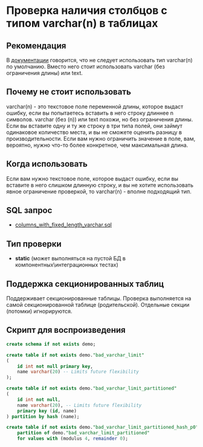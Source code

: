 # Проверка наличия столбцов с типом varchar(n) в таблицах

## Рекомендация
В [документации](https://postgrespro.ru/docs/postgresql/17/datatype-json) говорится, что не следует использовать тип varchar(n) по умолчанию. Вместо него стоит использовать varchar (без ограничения длины) или text.

## Почему не стоит использовать

varchar(n) - это текстовое поле переменной длины, которое выдаст ошибку, если вы попытаетесь вставить в него строку длиннее n символов.
varchar (без (n)) или text похожи, но без ограничения длины. Если вы вставите одну и ту же строку в три типа полей, они займут одинаковое количество места, и вы не сможете оценить разницу в производительности.
Если вам нужно ограничить значение в поле, вам, вероятно, нужно что-то более конкретное, чем максимальная длина.

## Когда использовать

Если вам нужно текстовое поле, которое выдаст ошибку, если вы вставите в него слишком длинную строку, и вы не хотите использовать явное ограничение проверкой, то varchar(n) - вполне подходящий тип.

## SQL запрос

- [columns_with_fixed_length_varchar.sql](https://github.com/mfvanek/pg-index-health-sql/blob/master/sql/columns_with_fixed_length_varchar.sql)

## Тип проверки

- **static** (может выполняться на пустой БД в компонентных\интеграционных тестах)

## Поддержка секционированных таблиц

Поддерживает секционированные таблицы.
Проверка выполняется на самой секционированной таблице (родительской). Отдельные секции (потомки) игнорируются.

## Скрипт для воспроизведения

```sql
create schema if not exists demo;

create table if not exists demo."bad_varchar_limit"
(
    id int not null primary key,
    name varchar(20) -- Limits future flexibility
);

create table if not exists demo."bad_varchar_limit_partitioned"
(
    id int not null,
    name varchar(20), -- Limits future flexibility
    primary key (id, name)
) partition by hash (name);

create table if not exists demo."bad_varchar_limit_partitioned_hash_p0"
    partition of demo."bad_varchar_limit_partitioned"
    for values with (modulus 4, remainder 0);
```
